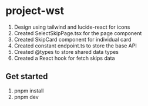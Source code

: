 # project-wst

1. Design using tailwind and lucide-react for icons
2. Created SelectSkipPage.tsx for the page component
3. Created SkipCard component for individual card
4. Created constant endpoint.ts to store the base API
5. Created @types to store shared data types
6. Created a React hook for fetch skips data

## Get started

1. pnpm install
2. pnpm dev
